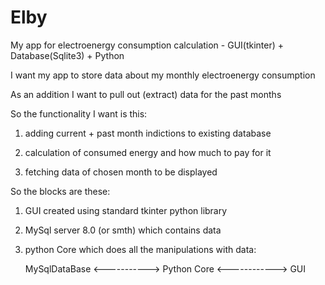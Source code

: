 # Elby
My app for electroenergy consumption calculation - GUI(tkinter) + Database(Sqlite3) + Python

I want my app to store data about my monthly electroenergy consumption

As an addition I want to pull out (extract) data for the past months 

So the functionality I want is this:

  1. adding current + past month indictions to existing database
  
  2. calculation of consumed energy and how much to pay for it
  
  3. fetching data of chosen month to be displayed

So the blocks are these:

  1. GUI created using standard tkinter python library
  
  2. MySql server 8.0 (or smth) which contains data
  
  3. python Core which does all the manipulations with data:
  
      MySqlDataBase  <----------->  Python Core  <------------>  GUI
